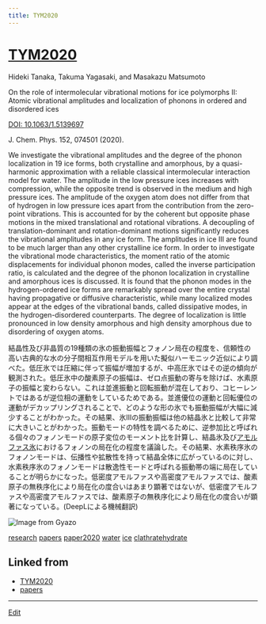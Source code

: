 ```yaml
---
title: TYM2020
---
```

# [TYM2020](/TYM2020)

Hideki Tanaka, Takuma Yagasaki, and Masakazu Matsumoto

On the role of intermolecular vibrational motions for ice polymorphs II: Atomic vibrational amplitudes and localization of phonons in ordered and disordered ices

[DOI: 10.1063/1.5139697](https://doi.org/10.1063/1.5139697)

J. Chem. Phys. 152, 074501 (2020).

We investigate the vibrational amplitudes and the degree of the phonon localization in 19 ice forms, both crystalline and amorphous, by a quasi-harmonic approximation with a reliable classical intermolecular interaction model for water. The amplitude in the low pressure ices increases with compression, while the opposite trend is observed in the medium and high pressure ices. The amplitude of the oxygen atom does not differ from that of hydrogen in low pressure ices apart from the contribution from the zero-point vibrations. This is accounted for by the coherent but opposite phase motions in the mixed translational and rotational vibrations. A decoupling of translation-dominant and rotation-dominant motions significantly reduces the vibrational amplitudes in any ice form. The amplitudes in ice III are found to be much larger than any other crystalline ice form. In order to investigate the vibrational mode characteristics, the moment ratio of the atomic displacements for individual phonon modes, called the inverse participation ratio, is calculated and the degree of the phonon localization in crystalline and amorphous ices is discussed. It is found that the phonon modes in the hydrogen-ordered ice forms are remarkably spread over the entire crystal having propagative or diffusive characteristic, while many localized modes appear at the edges of the vibrational bands, called dissipative modes, in the hydrogen-disordered counterparts. The degree of localization is little pronounced in low density amorphous and high density amorphous due to disordering of oxygen atoms.

結晶性及び非晶質の19種類の氷の振動振幅とフォノン局在の程度を、信頼性の高い古典的な水の分子間相互作用モデルを用いた擬似ハーモニック近似により調べた。低圧氷では圧縮に伴って振幅が増加するが、中高圧氷ではその逆の傾向が観測された。低圧氷中の酸素原子の振幅は、ゼロ点振動の寄与を除けば、水素原子の振幅と変わらない。これは並進振動と回転振動が混在しており、コヒーレントではあるが逆位相の運動をしているためである。並進優位の運動と回転優位の運動がデカップリングされることで、どのような形の氷でも振動振幅が大幅に減少することがわかった。その結果、氷IIIの振動振幅は他の結晶氷と比較して非常に大きいことがわかった。振動モードの特性を調べるために、逆参加比と呼ばれる個々のフォノンモードの原子変位のモーメント比を計算し、結晶氷及び[アモルファス氷](/アモルファス氷)におけるフォノンの局在化の程度を議論した。その結果、水素秩序氷のフォノンモードは、伝播性や拡散性を持って結晶全体に広がっているのに対し、水素秩序氷のフォノンモードは散逸性モードと呼ばれる振動帯の端に局在していることが明らかになった。低密度アモルファスや高密度アモルファスでは、酸素原子の無秩序化により局在化の度合いはあまり顕著ではないが、低密度アモルファスや高密度アモルファスでは、酸素原子の無秩序化により局在化の度合いが顕著になっている。(DeepLによる機械翻訳)


![Image from Gyazo](https://i.gyazo.com/757f0454a239577a46f5f77d84bf8060.jpg)

[research](/research)
[papers](/papers)
[paper2020](/paper2020)
[water](/water)
[ice](/ice)
[clathratehydrate](/clathratehydrate)


## Linked from

* [TYM2020](/TYM2020)
* [papers](/papers)


----

[Edit](https://github.com/vitroid/vitroid.github.io/edit/master/MD/TYM2020.md)

